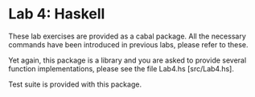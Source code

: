 Lab 4: Haskell
======================================

These lab exercises are provided as a cabal package. All the necessary commands
have been introduced in previous labs, please refer to these.

Yet again, this package is a library and you are asked to provide several
function implementations, please see the file Lab4.hs [src/Lab4.hs].

Test suite is provided with this package.


